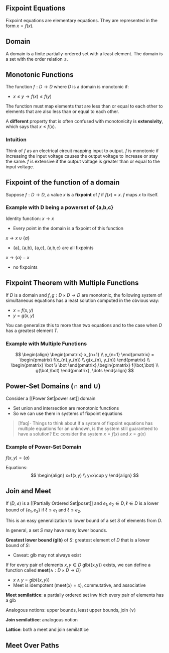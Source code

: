 ## Fixpoint Equations

Fixpoint equations are elementary equations. They are represented in the form $x=f(x)$.

## Domain

A domain is a finite partially-ordered set with a least element. The domain is a set with the order relation $\leq$.

## Monotonic Functions

The function $f: D\to D$ where $D$ is a domain is monotonic if:
- $x\leq y\to f(x)\leq f(y)$

The function must map elements that are less than or equal to each other to elements that are also less than or equal to each other.

A **different** property that is often confused with monotonicity is **extensivity**, which says that $x\leq f(x)$.

### Intuition

Think of $f$ as an electrical circuit mapping input to output. $f$ is monotonic if increasing the input voltage causes the output voltage to increase or stay the same. $f$ is extensive if the output voltage is greater than or equal to the input voltage.

## Fixpoint of the function of a domain

Suppose $f:D\to D$, a value $x$ is a **fixpoint** of $f$ if $f(x)=x$. $f$ maps $x$ to itself.

### Example with D being a powerset of {a,b,c}

Identity function: $x\to x$
- Every point in the domain is a fixpoint of this function

$x\to x\cup \{a\}$
- {a}, {a,b}, {a,c}, {a,b,c} are all fixpoints

$x\to \{a\}-x$
- no fixpoints

## Fixpoint Theorem with Multiple Functions

If $D$ is a domain and $f,g:D\times D\to D$ are monotonic, the following system of simultaneous equations has a least solution computed in the obvious way:
- $x=f(x,y)$
- $y=g(x,y)$

You can generalize this to more than two equations and to the case when $D$ has a greatest element $T$.

### Example with Multiple Functions

$$
\begin{align} 
\begin{pmatrix}
x_{n+1} \\
y_{n+1}
\end{pmatrix} = \begin{pmatrix}
f(x_{n},y_{n}) \\
g(x_{n}, y_{n})
\end{pmatrix}
\\
\begin{pmatrix}
\bot \\
\bot
\end{pmatrix},\begin{pmatrix}
f(\bot,\bot) \\
g(\bot,\bot)
\end{pmatrix}, \dots
\end{align}
$$
## Power-Set Domains ($\cap \text{ and } \cup$)

Consider a [[Power Set|power set]] domain
- Set union and intersection are monotonic functions
- So we can use them in systems of fixpoint equations

> [!faq]- Things to think about
> If a system of fixpoint equations has multiple equations for an unknown, is the system still guaranteed to have a solution?
> Ex: consider the system $x=f(x)$ and $x=g(x)$

### Example of Power-Set Domain

$f(x,y) = \{a\}$

Equations: 
$$
\begin{align}
x=f(x,y) \\
y=x\cup y
\end{align}
$$

## Join and Meet

If $(D,\leq)$ is a [[Partially Ordered Set|poset]] and $e_{1},e_{2} \in D,\ell\in D$ is a lower bound of $\{e_{1},e_{2}\}$ if $\ell\leq e_{1} \text{ and } \ell\leq e_{2}$. 

This is an easy generalization to lower bound of a set $S$ of elements from $D$.

In general, a set $S$ may have many lower bounds.

**Greatest lower bound (glb)** of $S$: greatest element of $D$ that is a lower bound of $S$:
- Caveat: glb may not always exist

If for every pair of elements $x,y\in D$ glb({x,y}) exists, we can define a function called **meet**($\wedge:D \times D\to D$)
- $x\wedge y=glb(\{x,y\})$
- Meet is idempotent ($\text{meet}(x) = x$), commutative, and associative

**Meet semilattice**: a partially ordered set inw hich every pair of elements has a glb

Analogous notions: upper bounds, least upper bounds, join ($\vee$)

**Join semilattice**: analogous notion

**Lattice**: both a meet and join semilattice

## Meet Over Paths